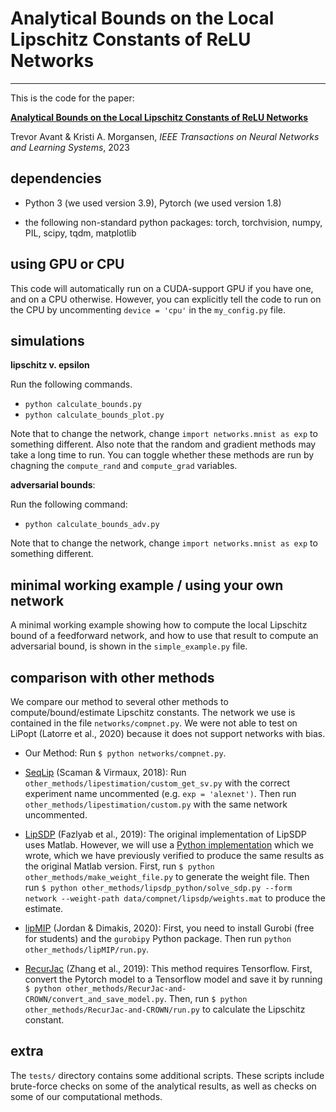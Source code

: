 # Analytical Bounds on the Local Lipschitz Constants of ReLU Networks

---

This is the code for the paper:

[**Analytical Bounds on the Local Lipschitz Constants of ReLU Networks**](https://ieeexplore.ieee.org/document/10164809)

Trevor Avant & Kristi A. Morgansen, *IEEE Transactions on Neural Networks and Learning Systems*, 2023


## dependencies

* Python 3 (we used version 3.9), Pytorch (we used version 1.8)

* the following non-standard python packages: torch, torchvision, numpy, PIL, scipy, tqdm, matplotlib


## using GPU or CPU

This code will automatically run on a CUDA-support GPU if you have one, and on a CPU otherwise. However, you can explicitly tell the code to run on the CPU by uncommenting `device = 'cpu'` in the `my_config.py` file.


## simulations

**lipschitz v. epsilon**

Run the following commands.
* `python calculate_bounds.py`
* `python calculate_bounds_plot.py`

Note that to change the network, change `import networks.mnist as exp` to something different. Also note that the random and gradient methods may take a long time to run. You can toggle whether these methods are run by chagning the `compute_rand` and `compute_grad` variables.


**adversarial bounds**: 

Run the following command:
* `python calculate_bounds_adv.py`

Note that to change the network, change `import networks.mnist as exp` to something different.


## minimal working example / using your own network

A minimal working example showing how to compute the local Lipschitz bound of a feedforward network, and how to use that result to compute an adversarial bound, is shown in the `simple_example.py` file.


## comparison with other methods

We compare our method to several other methods to compute/bound/estimate Lipschitz constants. The network we use is contained in the file `networks/compnet.py`. We were not able to test on LiPopt (Latorre et al., 2020) because it does not support networks with bias.

* Our Method: Run `$ python networks/compnet.py`.

* [SeqLip](https://github.com/avirmaux/lipEstimation) (Scaman & Virmaux, 2018): Run `other_methods/lipestimation/custom_get_sv.py` with the correct experiment name uncommented (e.g. `exp = 'alexnet')`. Then run `other_methods/lipestimation/custom.py` with the same network uncommented.

* [LipSDP](https://github.com/AntonXue/chordal-lipsdp) (Fazlyab et al., 2019): The original implementation of LipSDP uses Matlab. However, we will use a [Python implementation](https://github.com/trevoravant/LipSDP_python) which we wrote, which we have previously verified to produce the same results as the original Matlab version. First, run `$ python other_methods/make_weight_file.py` to generate the weight file. Then run `$ python other_methods/lipsdp_python/solve_sdp.py --form network --weight-path data/compnet/lipsdp/weights.mat` to produce the estimate.

* [lipMIP](https://github.com/revbucket/lipMIP) (Jordan & Dimakis, 2020): First, you need to install Gurobi (free for students) and the `gurobipy` Python package. Then run `python other_methods/lipMIP/run.py`.

* [RecurJac](https://github.com/huanzhang12/RecurJac-and-CROWN) (Zhang et al., 2019): This method requires Tensorflow. First, convert the Pytorch model to a Tensorflow model and save it by running `$ python other_methods/RecurJac-and-CROWN/convert_and_save_model.py`. Then, run  `$ python other_methods/RecurJac-and-CROWN/run.py` to calculate the Lipschitz constant.

## extra

The `tests/` directory contains some additional scripts. These scripts include brute-force checks on some of the analytical results, as well as checks on some of our computational methods.
